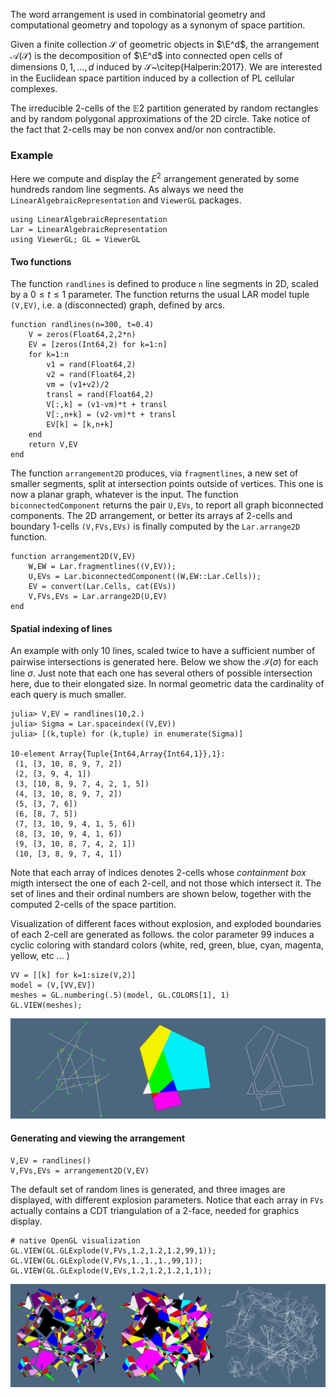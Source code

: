 The word arrangement is used in combinatorial geometry and computational geometry and topology as a synonym of space partition.

Given a finite collection $\mathcal{S}$ of geometric objects in $\E^d$, the arrangement $\mathcal{A}(\mathcal{S})$ is the decomposition of $\E^d$ into connected open cells of dimensions $0, 1, \ldots , d$ induced by $\mathcal{S}$~\citep{Halperin:2017}. We are interested in the Euclidean space partition induced by a collection of PL cellular complexes.

The irreducible 2-cells of the 𝔼2 partition generated by random rectangles and by random polygonal approximations of the 2D circle. Take notice of the fact that 2-cells may be non convex and/or non contractible.
 

 
### Example

Here we compute and display the $E^2$ arrangement generated by some hundreds random line segments. As always we need the `LinearAlgebraicRepresentation` and `ViewerGL`
packages.

```
using LinearAlgebraicRepresentation
Lar = LinearAlgebraicRepresentation
using ViewerGL; GL = ViewerGL
```

#### Two functions
The function `randlines` is defined to produce `n` line segments in 2D, scaled by a $0\leq t\leq 1$ parameter.  The function returns the usual LAR model tuple `(V,EV)`, i.e. a (disconnected) graph, defined by arcs.
```
function randlines(n=300, t=0.4)
	V = zeros(Float64,2,2*n)
	EV = [zeros(Int64,2) for k=1:n]
	for k=1:n
		v1 = rand(Float64,2)
		v2 = rand(Float64,2)
		vm = (v1+v2)/2
		transl = rand(Float64,2)
		V[:,k] = (v1-vm)*t + transl
		V[:,n+k] = (v2-vm)*t + transl
		EV[k] = [k,n+k]
	end
	return V,EV
end
```
The function `arrangement2D` produces, via `fragmentlines`, a new set of smaller segments, split at intersection points outside of vertices. This one is now a planar graph, whatever is the input.  The function `biconnectedComponent` returns the pair `U,EVs`, to report all graph biconnected components. The 2D arrangement, or better its arrays af 2-cells and boundary 1-cells `(V,FVs,EVs)`  is finally computed by the `Lar.arrange2D` function.

```
function arrangement2D(V,EV)
	W,EW = Lar.fragmentlines((V,EV));
	U,EVs = Lar.biconnectedComponent((W,EW::Lar.Cells));
	EV = convert(Lar.Cells, cat(EVs))
	V,FVs,EVs = Lar.arrange2D(U,EV)
end
```

#### Spatial indexing of lines 

An example with only 10 lines, scaled twice to have a sufficient number of pairwise intersections is generated here. Below we show the $\mathcal{I}(\sigma)$ for each line $\sigma$.  Just note that each one has several others of possible intersection here, due to their elongated size. In normal geometric data the cardinality of each query is much smaller.
```
julia> V,EV = randlines(10,2.)
julia> Sigma = Lar.spaceindex((V,EV))
julia> [(k,tuple) for (k,tuple) in enumerate(Sigma)]

10-element Array{Tuple{Int64,Array{Int64,1}},1}:
 (1, [3, 10, 8, 9, 7, 2])      
 (2, [3, 9, 4, 1])             
 (3, [10, 8, 9, 7, 4, 2, 1, 5])
 (4, [3, 10, 8, 9, 7, 2])      
 (5, [3, 7, 6])                
 (6, [8, 7, 5])                
 (7, [3, 10, 9, 4, 1, 5, 6])   
 (8, [3, 10, 9, 4, 1, 6])      
 (9, [3, 10, 8, 7, 4, 2, 1])   
 (10, [3, 8, 9, 7, 4, 1])      

```
Note that each array of indices denotes 2-cells whose *containment box* migth intersect the one of each 2-cell, and not those which intersect it.
The set of lines and their ordinal numbers are shown below, together with the computed 2-cells of the space partition.

Visualization of different faces without explosion, and exploded boundaries of each 2-cell are generated as follows. the color parameter 99 induces a cyclic coloring with standard colors (white, red, green, blue, cyan, magenta, yellow, etc ... )

```
VV = [[k] for k=1:size(V,2)]
model = (V,[VV,EV])
meshes = GL.numbering(.5)(model, GL.COLORS[1], 1)
GL.VIEW(meshes);
```
![](images/fig4.png)


#### Generating and viewing the arrangement

```
V,EV = randlines()
V,FVs,EVs = arrangement2D(V,EV)
```
The default set of random lines is generated, and  three images are displayed, with different explosion parameters. Notice that each array in `FVs` actually contains a CDT triangulation of a 2-face, needed for graphics display.

```
# native OpenGL visualization
GL.VIEW(GL.GLExplode(V,FVs,1.2,1.2,1.2,99,1));
GL.VIEW(GL.GLExplode(V,FVs,1.,1.,1.,99,1));
GL.VIEW(GL.GLExplode(V,EVs,1.2,1.2,1.2,1,1));
```

![](images/fig5.png)


```